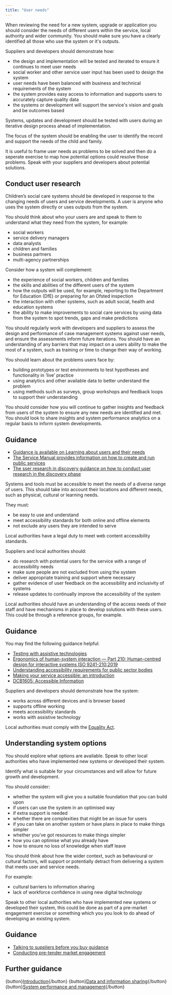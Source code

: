 ```yaml
---
title: "User needs"
---
```


When reviewing the need for a new system, upgrade or application you should consider the needs of different users within the service, local authority and wider community. You should make sure you have a clearly identified all those who use the system or it's outputs. 

Suppliers and developers should demonstrate how:

* the design and implementation will be tested and iterated to ensure it continues to meet user needs
* social worker and other service user input has been used to design the system
* user needs have been balanced with business and technical requirements of the system
* the system provides easy access to information and supports users to accurately capture quality data
* the systems or development will support the service's vision and goals and be outcomes based

Systems, updates and development should be tested with users during an iterative design process ahead of implementation. 

The focus of the system should be enabling the user to identify the record and support the needs of the child and family.

It is useful to frame user needs as problems to be solved and then do a seperate exercise to map how potential options could resolve those problems. Speak with your suppliers and developers about potential solutions. 

## Conduct user research

Children’s social care systems should be developed in response to the changing needs of users and service developments. A user is anyone who uses the system directly or uses outputs from the system. 

You should think about who your users are and speak to them to understand what they need from the system, for example: 

* social workers
* service delivery managers
* data analysts
* children and families
* business partners
* multi-agency partnerships
 
Consider how a system will complement:

* the experience of social workers, children and families
* the skills and abilities of the different users of the system
* how the outputs will be used, for example, reporting to the Department for Education (DfE) or preparing for an Ofsted inspection
* the interaction with other systems, such as adult social, health and education systems
* the ability to make improvements to social care services by using data from the system to spot trends, gaps and make predictions

You should regularly work with developers and suppliers to assess the design and performance of case management systems against user needs, and ensure the assessments inform future iterations. You should have an understanding of any barriers that may impact on a users ability to make the most of a system, such as training or time to change their way of working. 

You should learn about the problems users face by:

* building prototypes or test environments to test hypotheses and functionality in ‘live’ practice
* using analytics and other available data to better understand the problem
* using methods such as surveys, group workshops and feedback loops to support their understanding

You should consider how you will continue to gather insights and feedback from users of the system to ensure any new needs are identified and met. You should look to share insights and system performance analytics on a regular basis to inform system developments. 
 
## Guidance

* [Guidance is available on Learning about users and their needs](https://www.gov.uk/service-manual/user-research/start-by-learning-user-needs)
* [The Service Manual provides information on how to create and run public services](https://www.gov.uk/service-manual)
* [The sser research in discovery guidance on how to conduct user research in the discovery phase](https://www.gov.uk/service-manual/user-research/user-research-in-discovery)

Systems and tools must be accessible to meet the needs of a diverse range of users. This should take into account their locations and different needs, such as physical, cultural or learning needs.

They must:

* be easy to use and understand
* meet accessibility standards for both online and offline elements
* not exclude any users they are intended to serve

Local authorities have a legal duty to meet web content accessibility standards.

Suppliers and local authorities should:

* do research with potential users for the service with a range of accessibility needs
* make sure people are not excluded from using the system
* deliver appropriate training and support where necessary
* gather evidence of user feedback on the accessibility and inclusivity of systems
* release updates to continually improve the accessibility of the system

Local authorities should have an understanding of the access needs of their staff and have mechanisms in place to develop solutions with these users. This could be through a reference groups, for example. 

## Guidance

You may find the following guidance helpful: 

* [Testing with assistive technologies](https://www.gov.uk/service-manual/technology/testing-with-assistive-technologies)
* [Ergonomics of human-system interaction — Part 210: Human-centred design for interactive systems ISO 9241-210:2019](https://www.iso.org/standard/77520.html)
* [Understanding accessibility requirements for public sector bodies](https://www.gov.uk/guidance/accessibility-requirements-for-public-sector-websites-and-apps)
* [Making your service accessible: an introduction](https://www.gov.uk/service-manual/helping-people-to-use-your-service/making-your-service-accessible-an-introduction)
* [DCB1605: Accessible Information](https://digital.nhs.uk/data-and-information/information-standards/information-standards-and-data-collections-including-extractions/publications-and-notifications/standards-and-collections/dcb1605-accessible-information)

Suppliers and developers should demonstrate how the system:

* works across different devices and is browser based
* supports offline working
* meets accessibility standards
* works with assistive technology

Local authorities must comply with the [Equality Act](https://www.legislation.gov.uk/ukpga/2010/15/contents).

## Understanding system options

You should explore what options are available. Speak to other local authorities who have implemented new systems or developed their system. 

Identify what is suitable for your circumstances and will allow for future growth and development. 

You should consider:

* whether the system will give you a suitable foundation that you can build upon
* if users can use the system in an optimised way
* if extra support is needed 
* whether there are complexities that might be an  issue for users
* if you can take on another system or  have plans in place to make things simpler
* whether you’ve got resources to make things simpler
* how you can optimise what you already have
* how to ensure no loss of knowledge when staff leave

You should think about how the wider context, such as behavioural or cultural factors, will support or potentially detract from delivering a system that meets user and service needs. 

For example:

* cultural barriers to information sharing
* lack of workforce confidence in using new digital technology

Speak to other local authorities who have implemented new systems or developed their system, this could be done as part of a pre-market engagement exercise or something which you you look to do ahead of developing an existing system.

## Guidance

* [Talking to suppliers before you buy guidance](https://www.gov.uk/guidance/talking-to-suppliers-before-you-buy-digital-marketplace-services)
* [Conducting pre-tender market engagement](https://www.crowncommercial.gov.uk/news/conducting-pre-tender-market-engagement-virtually)

## Further guidance

{button}[Introduction](/index){/button}
{button}[Data and information sharing](/information-sharing){/button}
{button}[System performance and management](/measuring-system-performance){/button}
